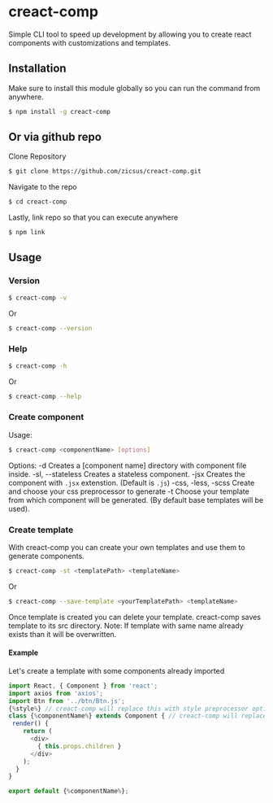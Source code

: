 # creact-comp
Simple CLI tool to speed up development by allowing you to create react components with customizations and templates.

## Installation
Make sure to install this module globally so you can run the command from anywhere.
```bash
$ npm install -g creact-comp
```
## Or via github repo
Clone Repository
```bash
$ git clone https://github.com/zicsus/creact-comp.git
```
Navigate to the repo
```bash
$ cd creact-comp
```
Lastly, link repo so that you can execute anywhere
```bash
$ npm link
```

## Usage

### Version
```bash
$ creact-comp -v
```
Or
```bash
$ creact-comp --version
```

### Help
```bash
$ creact-comp -h
```
Or
```bash
$ creact-comp --help
```


### Create component
Usage: 
```bash
$ creact-comp <componentName> [options]
```
Options:
      -d                  Creates a [component name] directory with component file inside.
      -sl, --stateless    Creates a stateless component.
      -jsx                Creates the component with `.jsx` extenstion. (Default is `.js`)
      -css, -less, -scss  Create and choose your css preprocessor to generate
      -t <templateName>   Choose your template from which component will be generated. (By default base templates will be used).

### Create template
With creact-comp you can create your own templates and use them to generate components.
```bash
$ creact-comp -st <templatePath> <templateName>
```
Or
```bash
$ creact-comp --save-template <yourTemplatePath> <templateName>
```
Once template is created you can delete your template. creact-comp saves template to its src directory.
Note: If template with same name already exists than it will be overwritten.

#### Example
Let's create a template with some components already imported
```js
import React, { Component } from 'react';
import axios from 'axios';
import Btn from '../btn/Btn.js';
{%style%} // creact-comp will replace this with style preprocessor option. If you don't want this you can simply remove this.
class {%componentName%} extends Component { // creact-comp will replace this with componentName.
 render() {
    return (
      <div>
        { this.props.children }
      </div>
    );
  }
}

export default {%componentName%};
```